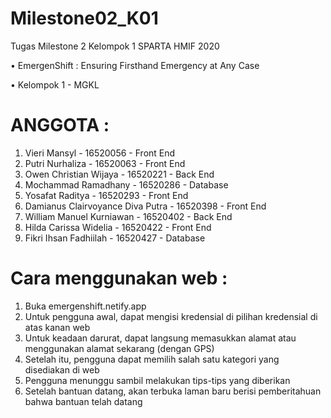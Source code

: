 # Milestone02_K01
Tugas Milestone 2 Kelompok 1 SPARTA HMIF 2020

• EmergenShift : Ensuring Firsthand Emergency at Any Case

• Kelompok 1 - MGKL

# ANGGOTA :
1. Vieri Mansyl 			                - 16520056 - Front End
2. Putri Nurhaliza 				            - 16520063 - Front End
3. Owen Christian Wijaya 	      		  - 16520221 - Back End
4. Mochammad Ramadhany 	            	- 16520286 - Database
5. Yosafat Raditya 			            	- 16520293 - Front End
6. Damianus Clairvoyance Diva Putra 	- 16520398 - Front End
7. William Manuel Kurniawan 	      	- 16520402 - Back End
8. Hilda Carissa Widelia 		        	- 16520422 - Front End
9. Fikri Ihsan Fadhiilah 		         	- 16520427 - Database

# Cara menggunakan web :
1. Buka emergenshift.netify.app
2. Untuk pengguna awal, dapat mengisi kredensial di pilihan kredensial di atas kanan web
3. Untuk keadaan darurat, dapat langsung memasukkan alamat atau menggunakan alamat sekarang (dengan GPS)
4. Setelah itu, pengguna dapat memilih salah satu kategori yang disediakan di web
5. Pengguna menunggu sambil melakukan tips-tips yang diberikan
6. Setelah bantuan datang, akan terbuka laman baru berisi pemberitahuan bahwa bantuan telah datang
